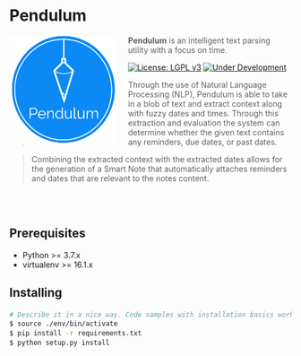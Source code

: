 # Pendulum

<img src="./pendulum-logo.png" align="left" width="192px" height="192px"/>
<img align="left" width="0" height="192px" hspace="10"/>

> **Pendulum** is an intelligent text parsing utility with a focus on time.

[![License: LGPL v3](https://img.shields.io/badge/License-LGPL%20v3-blue.svg)](https://www.gnu.org/licenses/lgpl-3.0) [![Under Development](https://img.shields.io/badge/under-development-orange.svg)](https://github.com/cez-aug/github-project-boilerplate)

> Through the use of Natural Language Processing (NLP), Pendulum is able to take in a blob of text and extract context along with fuzzy dates and times. Through this extraction and evaluation the system can determine whether the given text contains any reminders, due dates, or past dates.

> Combining the extracted context with the extracted dates allows for the generation of a Smart Note that automatically attaches reminders and dates that are relevant to the notes content.

<br>
<br>

## Prerequisites

* Python >= 3.7.x
* virtualenv >= 16.1.x

## Installing

```sh
# Describe it in a nice way. Code samples with installation basics works great
$ source ./env/bin/activate
$ pip install -r requirements.txt
$ python setup.py install

```

<!--
# Getting Started

> **[?]** What does this project stands for?

## Usage

> **[?]** Tell contributors how to use it.

-->
